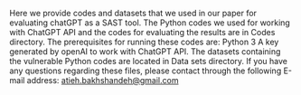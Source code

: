 Here we provide codes and datasets that we used in our paper for evaluating chatGPT as a SAST tool. 
The Python codes we used for working with ChatGPT API and the codes for evaluating the results are in Codes directory. The prerequisites for running these codes are:
  Python 3
  A key generated by openAI to work with ChatGPT API.
The datasets containing the vulnerable Python codes are located in Data sets directory.
If you have any questions regarding these files, please contact through the following E-mail address:
atieh.bakhshandeh@gmail.com
